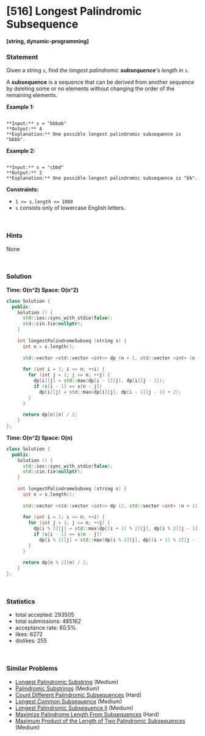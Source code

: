 # [516] Longest Palindromic Subsequence

**[string, dynamic-programming]**

### Statement

Given a string `s`, find *the longest palindromic **subsequence**'s length in* `s`.

A **subsequence** is a sequence that can be derived from another sequence by deleting some or no elements without changing the order of the remaining elements.


**Example 1:**

```

**Input:** s = "bbbab"
**Output:** 4
**Explanation:** One possible longest palindromic subsequence is "bbbb".

```

**Example 2:**

```

**Input:** s = "cbbd"
**Output:** 2
**Explanation:** One possible longest palindromic subsequence is "bb".

```

**Constraints:**
* `1 <= s.length <= 1000`
* `s` consists only of lowercase English letters.


<br>

### Hints

None

<br>

### Solution

**Time: O(n^2)**
**Space: O(n^2)**

```cpp
class Solution {
  public:
    Solution () {
      std::ios::sync_with_stdio(false);
      std::cin.tie(nullptr);
    }
  
    int longestPalindromeSubseq (string s) {
      int n = s.length();
      
      std::vector <std::vector <int>> dp (n + 1, std::vector <int> (n + 1));
      
      for (int i = 1; i <= n; ++i) {
        for (int j = 1; j <= n; ++j) {
          dp[i][j] = std::max(dp[i - 1][j], dp[i][j - 1]);
          if (s[i - 1] == s[n - j])
            dp[i][j] = std::max(dp[i][j], dp[i - 1][j - 1] + 2);
        }
      }
      
      return dp[n][n] / 2;
    }
};
```

**Time: O(n^2)**
**Space: O(n)**

```cpp
class Solution {
  public:
    Solution () {
      std::ios::sync_with_stdio(false);
      std::cin.tie(nullptr);
    }
  
    int longestPalindromeSubseq (string s) {
      int n = s.length();
      
      std::vector <std::vector <int>> dp (2, std::vector <int> (n + 1));
      
      for (int i = 1; i <= n; ++i) {
        for (int j = 1; j <= n; ++j) {
          dp[i % 2][j] = std::max(dp[(i + 1) % 2][j], dp[i % 2][j - 1]);
          if (s[i - 1] == s[n - j])
            dp[i % 2][j] = std::max(dp[i % 2][j], dp[(i + 1) % 2][j - 1] + 2);
        }
      }
      
      return dp[n % 2][n] / 2;
    }
};
```

<br>

### Statistics

- total accepted: 293505
- total submissions: 485162
- acceptance rate: 60.5%
- likes: 6272
- dislikes: 255

<br>

### Similar Problems

- [Longest Palindromic Substring](https://leetcode.com/problems/longest-palindromic-substring) (Medium)
- [Palindromic Substrings](https://leetcode.com/problems/palindromic-substrings) (Medium)
- [Count Different Palindromic Subsequences](https://leetcode.com/problems/count-different-palindromic-subsequences) (Hard)
- [Longest Common Subsequence](https://leetcode.com/problems/longest-common-subsequence) (Medium)
- [Longest Palindromic Subsequence II](https://leetcode.com/problems/longest-palindromic-subsequence-ii) (Medium)
- [Maximize Palindrome Length From Subsequences](https://leetcode.com/problems/maximize-palindrome-length-from-subsequences) (Hard)
- [Maximum Product of the Length of Two Palindromic Subsequences](https://leetcode.com/problems/maximum-product-of-the-length-of-two-palindromic-subsequences) (Medium)
